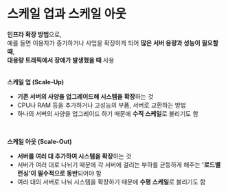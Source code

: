 # 스케일 업과 스케일 아웃
**인프라 확장 방법**으로,  
예를 들면 이용자가 증가하거나 사업을 확장하게 되어 **많은 서버 용량과 성능이 필요할 때**,  
**대용량 트래픽에서 장애가 발생했을 때** 사용  
<br>

**스케일 업 (Scale-Up)**  
- **기존 서버의 사양을 업그레이드해 시스템을 확장**하는 것  
- CPU나 RAM 등을 추가하거나 고성능의 부품, 서버로 교환하는 방법  
- 하나의 서버의 사양을 업그레이드 하기 때문에 **수직 스케일**로 불리기도 함  
<br>

**스케일 아웃 (Scale-Out)**  
- **서버를 여러 대 추가하여 시스템을 확장**하는 것  
- 서버가 여러 대로 나뉘기 때문에 각 서버에 걸리는 부하를 균등하게 해주는 **'로드밸런싱'이 필수적으로 동반**되어야 함  
- 여러 대의 서버로 나눠 시스템을 확장하기 때문에 **수평 스케일**로 불리기도 함  
